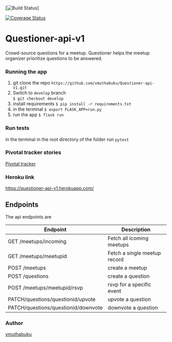 [![Build Status](https://travis-ci.com/vmuthabuku/Questioner-api-v1.svg?branch=ft-post-a-meetup-163052418)]

[![Coverage Status](https://coveralls.io/repos/github/vmuthabuku/Questioner-api-v1/badge.svg?branch=ch-addition-of-coveralls-163084088)](https://coveralls.io/github/vmuthabuku/Questioner-api-v1?branch=ch-addition-of-coveralls-163084088)

# Questioner-api-v1
Crowd-source questions for a meetup. Questioner helps the meetup organizer prioritize questions to be answered.

### Running the app
1. git clone the repo `https://github.com/vmuthabuku/Questioner-api-v1.git`
2. Switch to `develop` branch \
`$ git checkout develop`
3. install requirements
`$ pip install -r requirements.txt`
4. in the terminal 
`$ export FLASK_APP=run.py`
5. run the app
`$ flask run`

### Run tests

in the terminal in the root directory of the folder run `pytest`

### Pivotal tracker stories 
[Pivotal tracker](https://www.pivotaltracker.com/n/projects/2235282)

### Heroku link

 https://questioner-api-v1.herokuapp.com/

## Endpoints

The api endpoints are

| Endpoint | Description |
| --- | --- |
| GET /meetups/incoming | Fetch all icoming meetups |
| GET /meetups/meetupid | Fetch a single meetup record |
| POST /meetups | create a meetup |
| POST /questions | create a question |
| POST /meetups/meetupid/rsvp | rsvp for a specific event |
| PATCH/questions/questionid/upvote | upvote a question |
| PATCH/questions/questionid/downvote | downvote a question |

### Author
[vmuthabuku](vthamara96@gmail.com)

